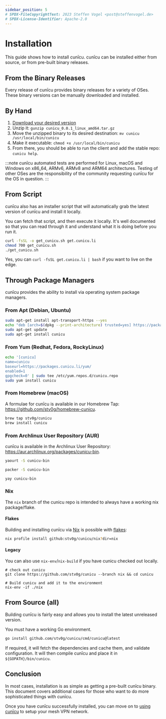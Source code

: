 ```yaml
---
sidebar_position: 5
# SPDX-FileCopyrightText: 2023 Steffen Vogel <post@steffenvogel.de>
# SPDX-License-Identifier: Apache-2.0
---
```


# Installation

This guide shows how to install cunīcu.
cunīcu can be installed either from source, or from pre-built binary releases.

## From the Binary Releases

Every release of cunīcu provides binary releases for a variety of OSes.
These binary versions can be manually downloaded and installed.

## By Hand

1.  [Download your desired version](https://github.com/stv0g/cunicu/releases)
2.  Unzip it: `gunzip cunicu_0.0.1_linux_amd64.tar.gz`
3.  Move the unzipped binary to its desired destination: `mv cunicu /usr/local/bin/cunicu`
4.  Make it executable: `chmod +x /usr/local/bin/cunicu`
5.  From there, you should be able to run the client and add the stable repo: `cunicu help`.

:::note
cunīcu automated tests are performed for Linux, macOS and Windows on x86_64, ARMv6, ARMv8 amd ARM64 architectures.
Testing of other OSes are the responsibility of the community requesting cunīcu for the OS in question.
:::

## From Script

cunīcu also has an installer script that will automatically grab the latest version of cunīcu and install it locally.

You can fetch that script, and then execute it locally.
It's well documented so that you can read through it and understand what it is doing before you run it.

```bash
curl -fsSL -o get_cunicu.sh get.cunicu.li
chmod 700 get_cunicu.sh
./get_cunicu.sh
```

Yes, you can `curl -fsSL get.cunicu.li | bash` if you want to live on the edge.

## Through Package Managers

cunīcu provides the ability to install via operating system package managers.

### From Apt (Debian, Ubuntu)

```bash
sudo apt-get install apt-transport-https --yes
echo "deb [arch=$(dpkg --print-architecture) trusted=yes] https://packages.cunicu.li/apt/ /" | sudo tee /etc/apt/sources.list.d/cunicu.list
sudo apt-get update
sudo apt-get install cunicu
```

### From Yum (Redhat, Fedora, RockyLinux)

```bash
echo '[cunicu]
name=cunicu
baseurl=https://packages.cunicu.li/yum/
enabled=1
gpgcheck=0' | sudo tee /etc/yum.repos.d/cunicu.repo
sudo yum install cunicu
```

### From Homebrew (macOS)

A formulae for cunīcu is available in our Homebrew Tap: https://github.com/stv0g/homebrew-cunicu.

```bash
brew tap stv0g/cunicu
brew install cunicu
```

### From Archlinux User Repository (AUR)

cunīcu is available in the Archlinux User Repository: https://aur.archlinux.org/packages/cunicu-bin.

```bash title="via Yaourt"
yaourt -S cunicu-bin
```

```bash title="or via Packer"
packer -S cunicu-bin
```

```bash title="or via yay"
yay cunicu-bin
```

### Nix

The `nix` branch of the cunicu repo is intended to always have a working nix package/flake.

#### Flakes

Building and installing cunīcu via [Nix](https://nix.dev/) is possible with [flakes](https://nixos.wiki/wiki/Flakes):

```bash
nix profile install github:stv0g/cunicu/nix?dir=nix
```

#### Legacy

You can also use `nix-env`/`nix-build` if you have cunicu checked out locally.

```
# check out cunicu
git clone https://github.com/stv0g/cunicu --branch nix && cd cunicu

# Build cunicu and add it to the environment
nix-env -if ./nix
```

## From Source (all)

Building cunīcu is fairly easy and allows you to install the latest unreleased version.

You must have a working Go environment.

```bash
go install github.com/stv0g/cunicu/cmd/cunicu@latest
```

If required, it will fetch the dependencies and cache them, and validate configuration.
It will then compile cunīcu and place it in `${GOPATH}/bin/cunicu`.

## Conclusion

In most cases, installation is as simple as getting a pre-built cunīcu binary.
This document covers additional cases for those who want to do more sophisticated things with cunīcu.

Once you have cunīcu successfully installed, you can move on to [using cunīcu](./usage/index.md) to setup your mesh VPN network.
